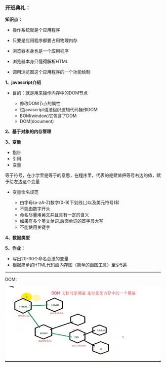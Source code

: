 ### 开班典礼：

**知识点：**

- 操作系统就是个应用程序
- 只要是应用程序都要占用物理内存
- 浏览器本身也是一个应用程序

- 浏览器本身只懂得解析HTML
- 调用浏览器这个应用程序的一个功能绘制

**1、javascript介绍**

- 目的：就是用来操作内存中的DOM节点	

  - 修改DOM节点的属性
  - 过javascript语法组织逻辑代码操作DOM
  - BOM(window)它包含了DOM
  - DOM(document)

**2、基于对象的内存管理**

**3、变量**

- 指针
- 引用
- 变量

等于符号，在小学里是等于的意思，在程序里，代表的是赋值把等号右边的值，赋予给左边这个变量

- 变量命名规范

  + 由字母(a-zA-Z)数字(0-9)下划线(_)以及美元符号($)
  + 不能由数字开头
  + 命名尽量用英文并且具有一定的含义
  + 如果有多个英文单词,后面单词的首字母大写
  + 不能使用关键字

**4、数据类型**

**5、作业：**

- 写出20-30个命名合法的变量
- 根据简单的HTML代码画内存图（简单的画图工具）至少5遍

---

DOM:

![](../images/DOM.png)
